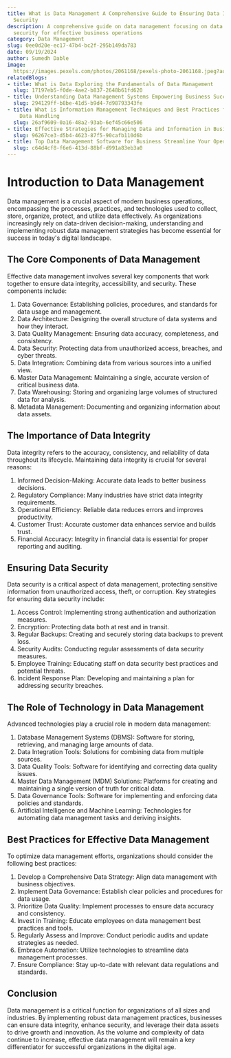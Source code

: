 ```yaml
---
title: What is Data Management A Comprehensive Guide to Ensuring Data Integrity and
  Security
description: A comprehensive guide on data management focusing on data integrity and
  security for effective business operations
category: Data Management
slug: 0ee0d20e-ec17-47b4-bc2f-295b149da783
date: 09/19/2024
author: Sumedh Dable
image: 
  https://images.pexels.com/photos/2061168/pexels-photo-2061168.jpeg?auto=compress&cs=tinysrgb&w=600
relatedBlogs:
- title: What is Data Exploring the Fundamentals of Data Management
  slug: 17197eb5-f0de-4ae2-b837-2648b61fd620
- title: Understanding Data Management Systems Empowering Business Success
  slug: 294129ff-b8be-41d5-b9d4-7d98793343fe
- title: What is Information Management Techniques and Best Practices for Effective
    Data Handling
  slug: 26af9609-0a16-48a2-93ab-6ef45c66e506
- title: Effective Strategies for Managing Data and Information in Business
  slug: 96267ce3-d5b4-4623-87f5-90cafb110d6b
- title: Top Data Management Software for Business Streamline Your Operations in 2023
  slug: c64d4cf8-f6e6-413d-88bf-d991a83eb3a0
---
```


# Introduction to Data Management

Data management is a crucial aspect of modern business operations, encompassing the processes, practices, and technologies used to collect, store, organize, protect, and utilize data effectively. As organizations increasingly rely on data-driven decision-making, understanding and implementing robust data management strategies has become essential for success in today's digital landscape.

## The Core Components of Data Management

Effective data management involves several key components that work together to ensure data integrity, accessibility, and security. These components include:

1. Data Governance: Establishing policies, procedures, and standards for data usage and management.
2. Data Architecture: Designing the overall structure of data systems and how they interact.
3. Data Quality Management: Ensuring data accuracy, completeness, and consistency.
4. Data Security: Protecting data from unauthorized access, breaches, and cyber threats.
5. Data Integration: Combining data from various sources into a unified view.
6. Master Data Management: Maintaining a single, accurate version of critical business data.
7. Data Warehousing: Storing and organizing large volumes of structured data for analysis.
8. Metadata Management: Documenting and organizing information about data assets.

## The Importance of Data Integrity

Data integrity refers to the accuracy, consistency, and reliability of data throughout its lifecycle. Maintaining data integrity is crucial for several reasons:

1. Informed Decision-Making: Accurate data leads to better business decisions.
2. Regulatory Compliance: Many industries have strict data integrity requirements.
3. Operational Efficiency: Reliable data reduces errors and improves productivity.
4. Customer Trust: Accurate customer data enhances service and builds trust.
5. Financial Accuracy: Integrity in financial data is essential for proper reporting and auditing.

## Ensuring Data Security

Data security is a critical aspect of data management, protecting sensitive information from unauthorized access, theft, or corruption. Key strategies for ensuring data security include:

1. Access Control: Implementing strong authentication and authorization measures.
2. Encryption: Protecting data both at rest and in transit.
3. Regular Backups: Creating and securely storing data backups to prevent loss.
4. Security Audits: Conducting regular assessments of data security measures.
5. Employee Training: Educating staff on data security best practices and potential threats.
6. Incident Response Plan: Developing and maintaining a plan for addressing security breaches.

## The Role of Technology in Data Management

Advanced technologies play a crucial role in modern data management:

1. Database Management Systems (DBMS): Software for storing, retrieving, and managing large amounts of data.
2. Data Integration Tools: Solutions for combining data from multiple sources.
3. Data Quality Tools: Software for identifying and correcting data quality issues.
4. Master Data Management (MDM) Solutions: Platforms for creating and maintaining a single version of truth for critical data.
5. Data Governance Tools: Software for implementing and enforcing data policies and standards.
6. Artificial Intelligence and Machine Learning: Technologies for automating data management tasks and deriving insights.

## Best Practices for Effective Data Management

To optimize data management efforts, organizations should consider the following best practices:

1. Develop a Comprehensive Data Strategy: Align data management with business objectives.
2. Implement Data Governance: Establish clear policies and procedures for data usage.
3. Prioritize Data Quality: Implement processes to ensure data accuracy and consistency.
4. Invest in Training: Educate employees on data management best practices and tools.
5. Regularly Assess and Improve: Conduct periodic audits and update strategies as needed.
6. Embrace Automation: Utilize technologies to streamline data management processes.
7. Ensure Compliance: Stay up-to-date with relevant data regulations and standards.

## Conclusion

Data management is a critical function for organizations of all sizes and industries. By implementing robust data management practices, businesses can ensure data integrity, enhance security, and leverage their data assets to drive growth and innovation. As the volume and complexity of data continue to increase, effective data management will remain a key differentiator for successful organizations in the digital age.